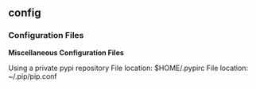 ## config
### Configuration Files

**Miscellaneous Configuration Files**

Using a private pypi repository
File location: $HOME/.pypirc
File location: ~/.pip/pip.conf


